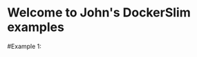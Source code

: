 
# Welcome to John's DockerSlim examples

#Example 1:  





















<!--stackedit_data:
eyJoaXN0b3J5IjpbODcxMjU1ODMsLTY4NjM5NDE0N119
-->